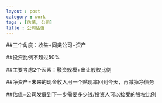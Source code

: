 ```yaml
---
layout : post
category : work
tags : [估值, 公司]
title : 公司估值
---
```


##三个角度：收益+同类公司+资产

##投资比例不超过50%

##主要考虑2个因素：融资规模+出让股权比例

##净资产=未来的现金收入用一个贴现率回到今天，再减掉净债务

##估值=公司发展到下一步需要多少钱/投资人可以接受的股权比例
